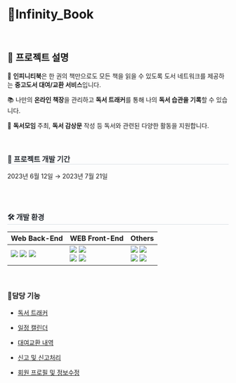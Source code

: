 # 📘Infinity_Book 
  
<br>

## 💬 프로젝트 설명

📖 **인피니티북**은 한 권의 책만으로도 모든 책을 읽을 수 있도록 도서 네트워크를 제공하는 **중고도서 대여/교환 서비스**입니다.

📚 나만의 **온라인 책장**을 관리하고 **독서 트래커**를 통해 나의 **독서 습관을 기록**할 수 있습니다.

👥 **독서모임** 주최, **독서 감상문** 작성 등 독서와 관련된 다양한 활동을 지원합니다.
  
<br>

<h3 style="border-bottom: 1px solid #d8dee4; color: #282d33;"> 💪 프로젝트 개발 기간 </h3> 
2023년 6월 12일 → 2023년 7월 21일
  
<br><br>

<h3 style="border-bottom: 1px solid #d8dee4; color: #282d33;"> 
🛠️ 개발 환경
</h3> 

|Web Back-End    |WEB Front-End                      |Others                |
|----------------|-------------------------------|-----------------------------|
|  <img src="https://img.shields.io/badge/Java(1.8)-3766AB?style=for-the-badge&logo=Java&logoColor=white"> <img src="https://img.shields.io/badge/Spring Boot-6DB33F?style=for-the-badge&logo=Spring Boot&logoColor=white"> <img src="https://img.shields.io/badge/Mybatis-181717?style=for-the-badge&logo=Mybatis&logoColor=white">  |  <img src="https://img.shields.io/badge/Javascript-F7DF1E?style=for-the-badge&logo=Javascript&logoColor=white"> <img src="https://img.shields.io/badge/jsp-0769AD?style=for-the-badge&logo=jQuery&logoColor=white"><br> <img src="https://img.shields.io/badge/HTML-E34F26?style=for-the-badge&logo=HTML5&logoColor=white"> <img src="https://img.shields.io/badge/CSS-1572B6?style=for-the-badge&logo=CSS3&logoColor=white">  |  <img src="https://img.shields.io/badge/MariaDB-003545?style=for-the-badge&logo=MariaDB&logoColor=white"> <img src="https://img.shields.io/badge/Tomcat9.0-F8DC75?style=for-the-badge&logo=Apache Tomcat&logoColor=white"><br> <img src="https://img.shields.io/badge/Github-181717?style=for-the-badge&logo=Github&logoColor=white"> <img src="https://img.shields.io/badge/Sourcetree-0052CC?style=for-the-badge&logo=Sourcetree&logoColor=white"> |

<br>
  
### **🗿담당 기능**

- [독서 트래커](https://github.com/sy-lee9/FinalPorject_InfinityBook/blob/master/src/main/java/kr/co/book/mypage/controller/TrackerController.java)

- [일정 캘린더](https://github.com/sy-lee9/FinalPorject_InfinityBook/blob/master/src/main/java/kr/co/book/mypage/controller/CalenderController.java)

- [대여교환 내역](https://github.com/sy-lee9/FinalPorject_InfinityBook/blob/master/src/main/java/kr/co/book/mypage/controller/ActivitiesController.java)

- [신고 및 신고처리](https://github.com/sy-lee9/FinalPorject_InfinityBook/blob/master/src/main/java/kr/co/book/admin/controller/AdminReportController.java)

- [회원 프로필 및 정보수정](https://github.com/sy-lee9/FinalPorject_InfinityBook/blob/master/src/main/java/kr/co/book/mypage/controller/MemberInfoController.java)
